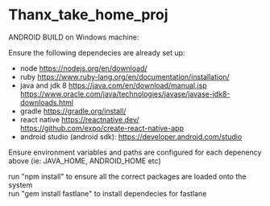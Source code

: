 # Thanx_take_home_proj

ANDROID BUILD on Windows machine:

Ensure the following dependecies are already set up: 
 - node             https://nodejs.org/en/download/ 
 - ruby             https://www.ruby-lang.org/en/documentation/installation/ 
 - java and jdk 8   https://java.com/en/download/manual.jsp <br />
		    https://www.oracle.com/java/technologies/javase/javase-jdk8-downloads.html
 - gradle           https://gradle.org/install/ 
 - react native     https://reactnative.dev/ <br />
                    https://github.com/expo/create-react-native-app 
 - android studio (android sdk): https://developer.android.com/studio

Ensure environment variables and paths are configured for each depenency above
(ie: JAVA_HOME, ANDROID_HOME etc)


run "npm install" to ensure all the correct packages are loaded onto the system <br />
run "gem install fastlane" to install dependecies for fastlane <br />



